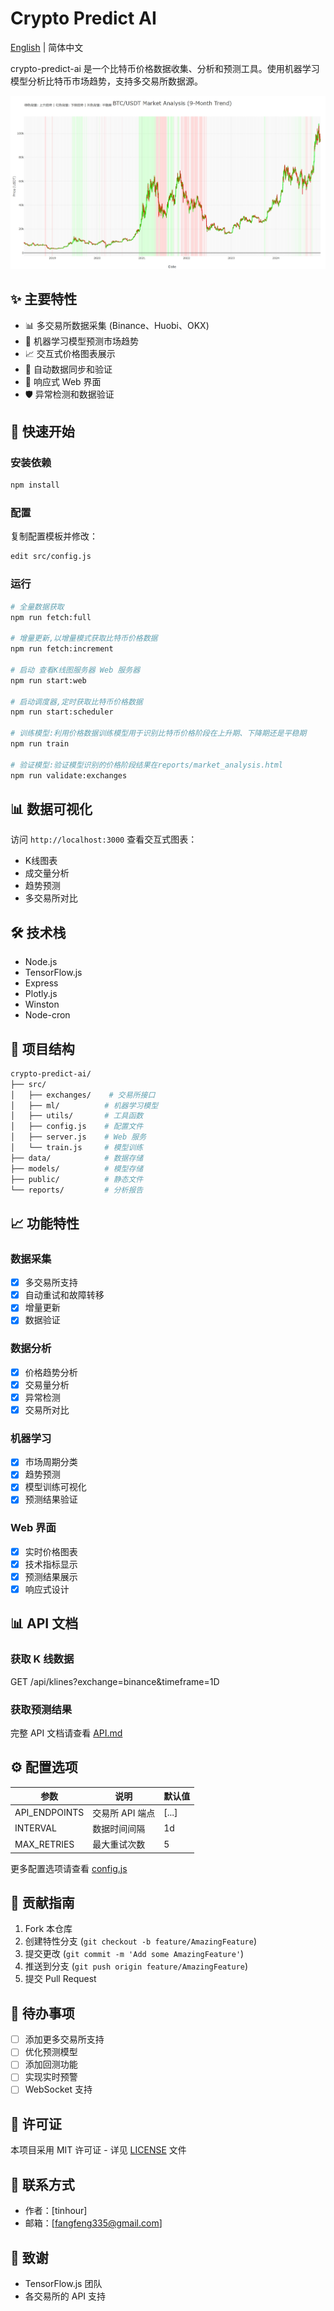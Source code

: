 # Crypto Predict AI

[English](README_EN.md) | 简体中文

crypto-predict-ai 是一个比特币价格数据收集、分析和预测工具。使用机器学习模型分析比特币市场趋势，支持多交易所数据源。

![数据分析截图](https://github.com/tinhour/crypto-predict-ai/blob/master/screenshot/analysis.png?raw=true)

## ✨ 主要特性

- 📊 多交易所数据采集 (Binance、Huobi、OKX)
- 🤖 机器学习模型预测市场趋势
- 📈 交互式价格图表展示
- 🔄 自动数据同步和验证
- 📱 响应式 Web 界面
- 🛡️ 异常检测和数据验证

## 🚀 快速开始

### 安装依赖

```bash
npm install
```

### 配置

复制配置模板并修改：

```bash
edit src/config.js
```

### 运行

```bash
# 全量数据获取
npm run fetch:full

# 增量更新,以增量模式获取比特币价格数据
npm run fetch:increment

# 启动 查看K线图服务器 Web 服务器
npm run start:web

# 启动调度器,定时获取比特币价格数据
npm run start:scheduler

# 训练模型:利用价格数据训练模型用于识别比特币价格阶段在上升期、下降期还是平稳期
npm run train

# 验证模型:验证模型识别的价格阶段结果在reports/market_analysis.html
npm run validate:exchanges  

```

## 📊 数据可视化

访问 `http://localhost:3000` 查看交互式图表：

- K线图表
- 成交量分析
- 趋势预测
- 多交易所对比

## 🛠️ 技术栈

- Node.js
- TensorFlow.js
- Express
- Plotly.js
- Winston
- Node-cron

## 📁 项目结构

```bash
crypto-predict-ai/
├── src/
│   ├── exchanges/    # 交易所接口
│   ├── ml/          # 机器学习模型
│   ├── utils/       # 工具函数
│   ├── config.js    # 配置文件
│   ├── server.js    # Web 服务
│   └── train.js     # 模型训练
├── data/            # 数据存储
├── models/          # 模型存储
├── public/          # 静态文件
└── reports/         # 分析报告
```

## 📈 功能特性

### 数据采集
- [x] 多交易所支持
- [x] 自动重试和故障转移
- [x] 增量更新
- [x] 数据验证

### 数据分析
- [x] 价格趋势分析
- [x] 交易量分析
- [x] 异常检测
- [x] 交易所对比

### 机器学习
- [x] 市场周期分类
- [x] 趋势预测
- [x] 模型训练可视化
- [x] 预测结果验证

### Web 界面
- [x] 实时价格图表
- [x] 技术指标显示
- [x] 预测结果展示
- [x] 响应式设计

## 📊 API 文档

### 获取 K 线数据
GET /api/klines?exchange=binance&timeframe=1D

### 获取预测结果

完整 API 文档请查看 [API.md](docs/API.md)

## ⚙️ 配置选项

| 参数 | 说明 | 默认值 |
|------|------|--------|
| API_ENDPOINTS | 交易所 API 端点 | [...] |
| INTERVAL | 数据时间间隔 | 1d |
| MAX_RETRIES | 最大重试次数 | 5 |

更多配置选项请查看 [config.js](src/config.js)

## 🤝 贡献指南

1. Fork 本仓库
2. 创建特性分支 (`git checkout -b feature/AmazingFeature`)
3. 提交更改 (`git commit -m 'Add some AmazingFeature'`)
4. 推送到分支 (`git push origin feature/AmazingFeature`)
5. 提交 Pull Request

## 📝 待办事项

- [ ] 添加更多交易所支持
- [ ] 优化预测模型
- [ ] 添加回测功能
- [ ] 实现实时预警
- [ ] WebSocket 支持

## 📄 许可证

本项目采用 MIT 许可证 - 详见 [LICENSE](LICENSE) 文件

## 📧 联系方式

- 作者：[tinhour]
- 邮箱：[fangfeng335@gmail.com]

## 🙏 致谢

- TensorFlow.js 团队
- 各交易所的 API 支持